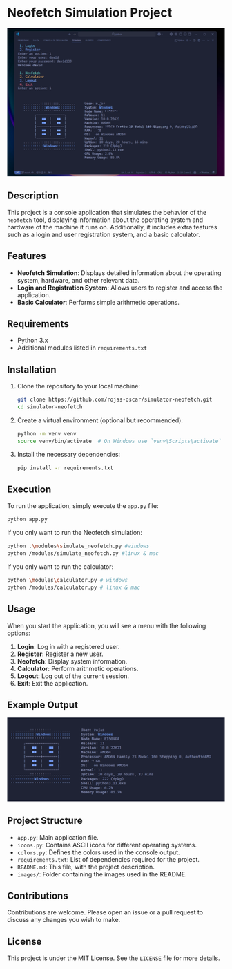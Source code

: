 # Neofetch Simulation Project

![Cover](./images/image-2.png)

<!-- <img src="./images/image.png" alt="Cover" width="400"/> -->

## Description

This project is a console application that simulates the behavior of the `neofetch` tool, displaying information about the operating system and hardware of the machine it runs on. Additionally, it includes extra features such as a login and user registration system, and a basic calculator.

## Features

- **Neofetch Simulation**: Displays detailed information about the operating system, hardware, and other relevant data.
- **Login and Registration System**: Allows users to register and access the application.
- **Basic Calculator**: Performs simple arithmetic operations.

## Requirements

- Python 3.x
- Additional modules listed in `requirements.txt`

## Installation

1. Clone the repository to your local machine:

   ```bash
   git clone https://github.com/rojas-oscar/simulator-neofetch.git
   cd simulator-neofetch
   ```

2. Create a virtual environment (optional but recommended):

   ```bash
   python -m venv venv
   source venv/bin/activate  # On Windows use `venv\Scripts\activate`
   ```

3. Install the necessary dependencies:
   ```bash
   pip install -r requirements.txt
   ```

## Execution

To run the application, simply execute the `app.py` file:

```bash
python app.py
```

If you only want to run the Neofetch simulation:

```bash
python .\modules\simulate_neofetch.py #windows
python /modules/simulate_neofetch.py #linux & mac
```

If you only want to run the calculator:

```bash
python \modules\calculator.py # windows
python /modules/calculator.py # linux & mac
```

## Usage

When you start the application, you will see a menu with the following options:

1. **Login**: Log in with a registered user.
2. **Register**: Register a new user.
3. **Neofetch**: Display system information.
4. **Calculator**: Perform arithmetic operations.
5. **Logout**: Log out of the current session.
6. **Exit**: Exit the application.

## Example Output

![Neofetch Example](./images/image-3.png)

## Project Structure

- `app.py`: Main application file.
- `icons.py`: Contains ASCII icons for different operating systems.
- `colors.py`: Defines the colors used in the console output.
- `requirements.txt`: List of dependencies required for the project.
- `README.md`: This file, with the project description.
- `images/`: Folder containing the images used in the README.

## Contributions

Contributions are welcome. Please open an issue or a pull request to discuss any changes you wish to make.

## License

This project is under the MIT License. See the `LICENSE` file for more details.
